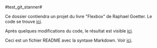 #test_git_stanner#

Ce dossier contiendra un projet du livre "Flexbox" de Raphael Goetter. Le code se trouve [ici](https://codepen.io/raphaelgoetter/pen/ZbJWWz/).

Après quelques modifications du code, le résultat est visible [ici](https://eracom-id492.github.io/test_git_stanner/).



Ceci est un fichier README avec la syntaxe Markdown. Voir [ici](https://cours-web.ch/divers/markdown/).
